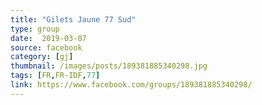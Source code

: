 ```yaml
---
title: "Gilets Jaune 77 Sud"
type: group
date:  2019-03-07
source: facebook
category: [gj]
thumbnail: /images/posts/189381885340298.jpg
tags: [FR,FR-IDF,77]
link: https://www.facebook.com/groups/189381885340298/
---
```

